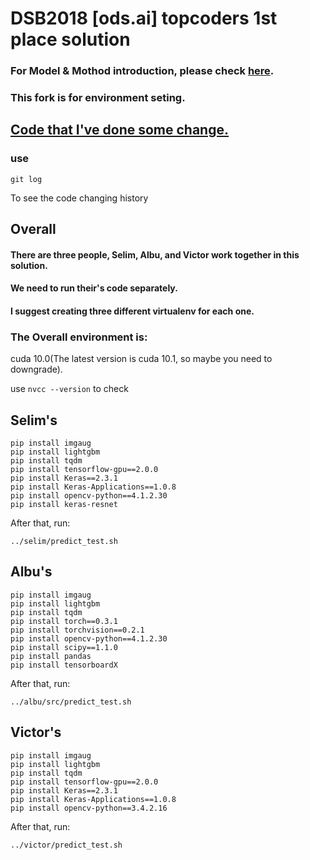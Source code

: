 
# DSB2018 [ods.ai] topcoders 1st place solution 
### For Model & Mothod introduction, please check [here](https://github.com/selimsef/dsb2018_topcoders/).
### This fork is for environment seting.

## [Code that I've done some change.](https://drive.google.com/file/d/1ucGmDQWKTfqL21gHc7daFY80wPH-ORZo/view?usp=sharing)
### use
```
git log
```
To see the code changing history

## Overall

#### There are three people, Selim, Albu, and Victor work together in this solution.
#### We need to run their's code separately.
#### I suggest creating three different virtualenv for each one.

### The Overall environment is:
cuda 10.0(The latest version is cuda 10.1, so maybe you need to downgrade).

use 
```nvcc --version```
to check

## Selim's

```
pip install imgaug
pip install lightgbm
pip install tqdm
pip install tensorflow-gpu==2.0.0
pip install Keras==2.3.1
pip install Keras-Applications==1.0.8
pip install opencv-python==4.1.2.30
pip install keras-resnet

```
After that, run:
```
../selim/predict_test.sh
```
## Albu's
```
pip install imgaug
pip install lightgbm
pip install tqdm
pip install torch==0.3.1
pip install torchvision==0.2.1
pip install opencv-python==4.1.2.30
pip install scipy==1.1.0
pip install pandas
pip install tensorboardX
```
After that, run:
```
../albu/src/predict_test.sh
```

## Victor's
```
pip install imgaug
pip install lightgbm
pip install tqdm
pip install tensorflow-gpu==2.0.0
pip install Keras==2.3.1
pip install Keras-Applications==1.0.8
pip install opencv-python==3.4.2.16 
```
After that, run:
```
../victor/predict_test.sh
```

